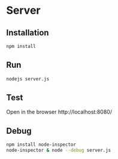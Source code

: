 Server
=========

Installation
--------------

```sh
npm install
```

Run
--------------

```sh
nodejs server.js
```

Test
---------------
Open in the browser http://localhost:8080/

Debug
---------------

```sh
npm install node-inspector
node-inspector & node --debug server.js
```